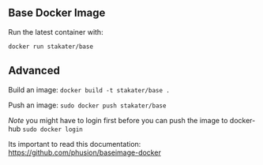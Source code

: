 ## Base Docker Image

Run the latest container with:

`docker run stakater/base`

## Advanced

Build an image:
`docker build -t stakater/base .`

Push an image:
`sudo docker push stakater/base`

_Note_ you might have to login first before you can push the image to docker-hub `sudo docker login`

Its important to read this documentation: https://github.com/phusion/baseimage-docker
